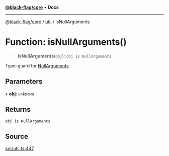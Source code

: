 [**@black-flag/core**](../../README.md) • **Docs**

***

[@black-flag/core](../../README.md) / [util](../README.md) / isNullArguments

# Function: isNullArguments()

> **isNullArguments**(`obj`): `obj is NullArguments`

Type-guard for [NullArguments](../../index/type-aliases/NullArguments.md).

## Parameters

• **obj**: `unknown`

## Returns

`obj is NullArguments`

## Source

[src/util.ts:447](https://github.com/Xunnamius/black-flag/blob/078357b0a89baf1ca6264881df1614997567a0db/src/util.ts#L447)
